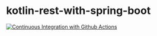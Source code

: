 # kotlin-rest-with-spring-boot

[![Continuous Integration with Github Actions](https://github.com/Douglas-av/kotlin-rest-with-spring-boot/actions/workflows/continouos_integration.yml/badge.svg)](https://github.com/Douglas-av/kotlin-rest-with-spring-boot/actions/workflows/continouos_integration.yml)
